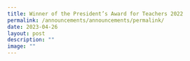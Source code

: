 ```yaml
---
title: Winner of the President’s Award for Teachers 2022
permalink: /announcements/announcements/permalink/
date: 2023-04-26
layout: post
description: ""
image: ""
---
```

